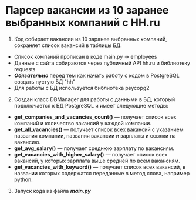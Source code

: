# Парсер вакансии из 10 заранее выбранных компаний с HH.ru

1. Код собирает вакансии из 10 заранее выбранных компаний, сохраняет список вакансий в таблицы БД. 
- Список компаний прописан в коде main.py -> employees
- Данные с сайта собираются через публичный API hh.ru и библиотеку requests
- ***Обязательно*** перед тем как начать работу с кодом в PostgreSQL создать пустую БД "hh"
- Для работы с БД используется библиотека psycopg2

2. Создан класс DBManager для работы с данными в БД, который подключается к БД PostgreSQL и имеет следующие методы:
- **get_companies_and_vacancies_count()** — получает список всех компаний и количество вакансий у каждой компании.
- **get_all_vacancies()** — получает список всех вакансий с указанием названия компании, названия вакансии и зарплаты и ссылки на вакансию.
- **get_avg_salary()** — получает среднюю зарплату по вакансиям.
- **get_vacancies_with_higher_salary()** — получает список всех вакансий, у которых зарплата выше средней по всем вакансиям.
- **get_vacancies_with_keyword()** — получает список всех вакансий, в названии которых содержатся переданные в метод слова, например python.

3. Запуск кода из файла ***main.py***
   
